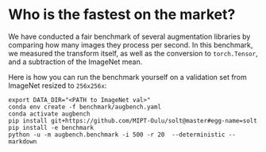 # Who is the fastest on the market?
We have conducted a fair benchmark of several augmentation libraries by 
comparing how many images they process per second. In this benchmark, we measured
the transform itself, as well as the conversion to `torch.Tensor`, and 
a subtraction of the ImageNet mean. 

Here is how you can run the benchmark yourself on a validation set from ImageNet resized to `256x256x`:

```
export DATA_DIR="<PATH to ImageNet val>"
conda env create -f benchmark/augbench.yaml
conda activate augbench
pip install git+https://github.com/MIPT-Oulu/solt@master#egg-name=solt
pip install -e benchmark
python -u -m augbench.benchmark -i 500 -r 20  --deterministic --markdown 
```
